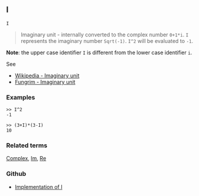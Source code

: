## I 

```
I  
```

> Imaginary unit - internally converted to the complex number `0+1*i`. `I` represents the imaginary number `Sqrt(-1)`. `I^2` will be evaluated to `-1`.

**Note**: the upper case identifier `I` is different from the lower case identifier `i`.
 
See
* [Wikipedia - Imaginary unit](https://en.wikipedia.org/wiki/Imaginary_unit)
* [Fungrim - Imaginary unit](http://fungrim.org/topic/Imaginary_unit/)

### Examples

``` 
>> I^2
-1

>> (3+I)*(3-I)
10
```

### Related terms 
[Complex](Complex.md), [Im](Im.md), [Re](Re.md)

### Github

* [Implementation of I](https://github.com/axkr/symja_android_library/blob/master/symja_android_library/matheclipse-core/src/main/java/org/matheclipse/core/builtin/ConstantDefinitions.java#L1056) 
